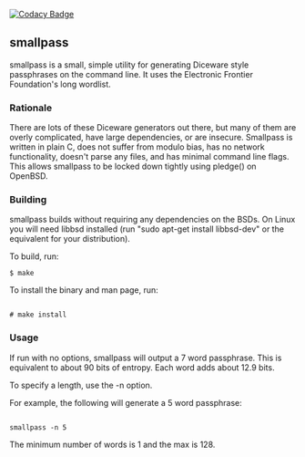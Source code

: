 [![Codacy Badge](https://api.codacy.com/project/badge/Grade/742f6661fbe94112af08de993f91c648)](https://www.codacy.com/manual/jsfierro/smallpass?utm_source=github.com&amp;utm_medium=referral&amp;utm_content=jsfierro/smallpass&amp;utm_campaign=Badge_Grade)

## smallpass

smallpass is a small, simple utility for generating Diceware style passphrases on the command line. 
It uses the Electronic Frontier Foundation's long wordlist.  

### Rationale

There are lots of these Diceware generators out there, but many of them are overly complicated, have large dependencies, or are insecure. 
Smallpass is written in plain C, does not suffer from modulo bias, has no network functionality, doesn't parse any files, and has minimal 
command line flags.
This allows smallpass to be locked down tightly using pledge() on OpenBSD.

### Building
smallpass builds without requiring any dependencies on the BSDs. On Linux you will need libbsd installed 
(run "sudo apt-get install libbsd-dev" or the equivalent for your distribution). 

To build, run:
```
$ make
```

To install the binary and man page, run:
```

# make install
```

### Usage

If run with no options, smallpass will output a 7 word passphrase. This is equivalent to about 90 bits of entropy.
Each word adds about 12.9 bits.

To specify a length, use the -n option.

For example, the following will generate a 5 word passphrase:

```

smallpass -n 5
```

The minimum number of words is 1 and the max is 128.
